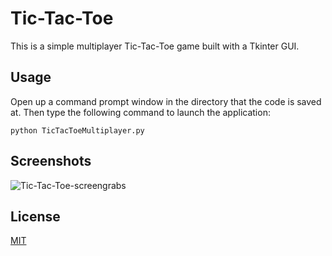 
# Tic-Tac-Toe

This is a simple multiplayer Tic-Tac-Toe game built with a Tkinter GUI.

## Usage

Open up a command prompt window in the directory that the code is saved at. Then type the following command to launch the application:



``` 
python TicTacToeMultiplayer.py
```
## Screenshots
![Tic-Tac-Toe-screengrabs](https://user-images.githubusercontent.com/36638116/125165684-a3e5ab00-e1b5-11eb-8328-1bd7bb750ede.png)

## License
[MIT](https://choosealicense.com/licenses/mit/)
